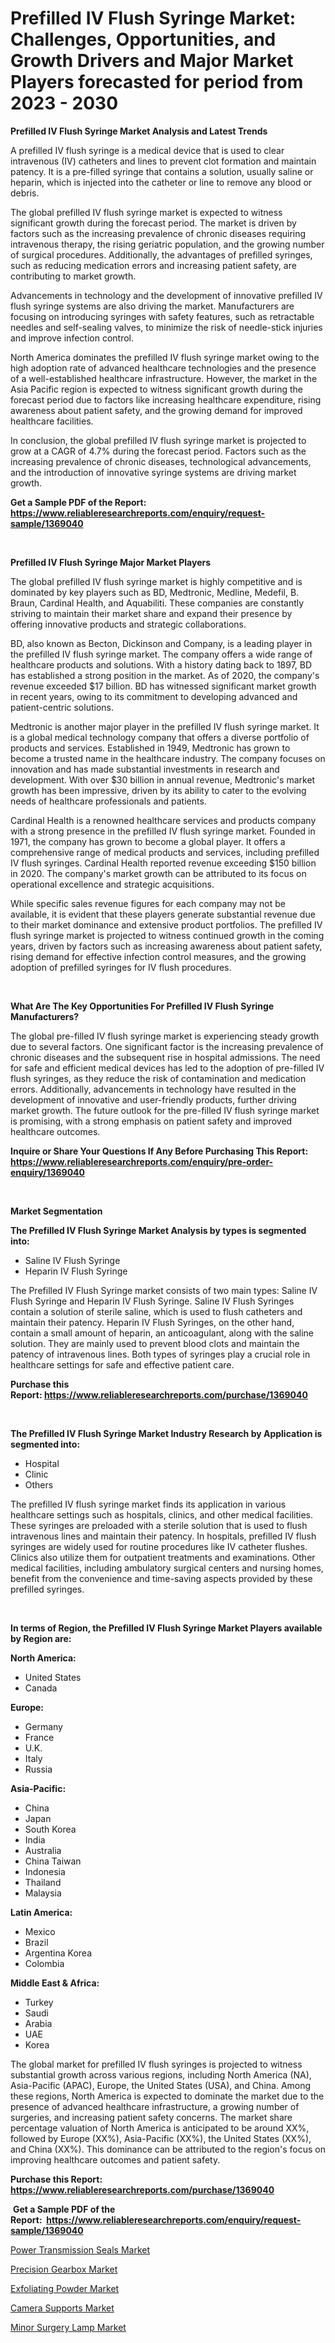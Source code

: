 <p><h1>Prefilled IV Flush Syringe Market: Challenges, Opportunities, and Growth Drivers and Major Market Players forecasted for period from 2023 - 2030</h1></p><p><strong>Prefilled IV Flush Syringe Market Analysis and Latest Trends</strong></p>
<p><p>A prefilled IV flush syringe is a medical device that is used to clear intravenous (IV) catheters and lines to prevent clot formation and maintain patency. It is a pre-filled syringe that contains a solution, usually saline or heparin, which is injected into the catheter or line to remove any blood or debris.</p><p>The global prefilled IV flush syringe market is expected to witness significant growth during the forecast period. The market is driven by factors such as the increasing prevalence of chronic diseases requiring intravenous therapy, the rising geriatric population, and the growing number of surgical procedures. Additionally, the advantages of prefilled syringes, such as reducing medication errors and increasing patient safety, are contributing to market growth.</p><p>Advancements in technology and the development of innovative prefilled IV flush syringe systems are also driving the market. Manufacturers are focusing on introducing syringes with safety features, such as retractable needles and self-sealing valves, to minimize the risk of needle-stick injuries and improve infection control.</p><p>North America dominates the prefilled IV flush syringe market owing to the high adoption rate of advanced healthcare technologies and the presence of a well-established healthcare infrastructure. However, the market in the Asia Pacific region is expected to witness significant growth during the forecast period due to factors like increasing healthcare expenditure, rising awareness about patient safety, and the growing demand for improved healthcare facilities.</p><p>In conclusion, the global prefilled IV flush syringe market is projected to grow at a CAGR of 4.7% during the forecast period. Factors such as the increasing prevalence of chronic diseases, technological advancements, and the introduction of innovative syringe systems are driving market growth.</p></p>
<p><strong>Get a Sample PDF of the Report:&nbsp; <a href="https://www.reliableresearchreports.com/enquiry/request-sample/1369040">https://www.reliableresearchreports.com/enquiry/request-sample/1369040</a></strong></p>
<p>&nbsp;</p>
<p><strong>Prefilled IV Flush Syringe Major Market Players</strong></p>
<p><p>The global prefilled IV flush syringe market is highly competitive and is dominated by key players such as BD, Medtronic, Medline, Medefil, B. Braun, Cardinal Health, and Aquabiliti. These companies are constantly striving to maintain their market share and expand their presence by offering innovative products and strategic collaborations.</p><p>BD, also known as Becton, Dickinson and Company, is a leading player in the prefilled IV flush syringe market. The company offers a wide range of healthcare products and solutions. With a history dating back to 1897, BD has established a strong position in the market. As of 2020, the company's revenue exceeded $17 billion. BD has witnessed significant market growth in recent years, owing to its commitment to developing advanced and patient-centric solutions.</p><p>Medtronic is another major player in the prefilled IV flush syringe market. It is a global medical technology company that offers a diverse portfolio of products and services. Established in 1949, Medtronic has grown to become a trusted name in the healthcare industry. The company focuses on innovation and has made substantial investments in research and development. With over $30 billion in annual revenue, Medtronic's market growth has been impressive, driven by its ability to cater to the evolving needs of healthcare professionals and patients.</p><p>Cardinal Health is a renowned healthcare services and products company with a strong presence in the prefilled IV flush syringe market. Founded in 1971, the company has grown to become a global player. It offers a comprehensive range of medical products and services, including prefilled IV flush syringes. Cardinal Health reported revenue exceeding $150 billion in 2020. The company's market growth can be attributed to its focus on operational excellence and strategic acquisitions.</p><p>While specific sales revenue figures for each company may not be available, it is evident that these players generate substantial revenue due to their market dominance and extensive product portfolios. The prefilled IV flush syringe market is projected to witness continued growth in the coming years, driven by factors such as increasing awareness about patient safety, rising demand for effective infection control measures, and the growing adoption of prefilled syringes for IV flush procedures.</p></p>
<p>&nbsp;</p>
<p><strong>What Are The Key Opportunities For Prefilled IV Flush Syringe Manufacturers?</strong></p>
<p><p>The global pre-filled IV flush syringe market is experiencing steady growth due to several factors. One significant factor is the increasing prevalence of chronic diseases and the subsequent rise in hospital admissions. The need for safe and efficient medical devices has led to the adoption of pre-filled IV flush syringes, as they reduce the risk of contamination and medication errors. Additionally, advancements in technology have resulted in the development of innovative and user-friendly products, further driving market growth. The future outlook for the pre-filled IV flush syringe market is promising, with a strong emphasis on patient safety and improved healthcare outcomes.</p></p>
<p><strong>Inquire or Share Your Questions If Any Before Purchasing This Report: <a href="https://www.reliableresearchreports.com/enquiry/pre-order-enquiry/1369040">https://www.reliableresearchreports.com/enquiry/pre-order-enquiry/1369040</a></strong></p>
<p>&nbsp;</p>
<p><strong>Market Segmentation</strong></p>
<p><strong>The Prefilled IV Flush Syringe Market Analysis by types is segmented into:</strong></p>
<p><ul><li>Saline IV Flush Syringe</li><li>Heparin IV Flush Syringe</li></ul></p>
<p><p>The Prefilled IV Flush Syringe market consists of two main types: Saline IV Flush Syringe and Heparin IV Flush Syringe. Saline IV Flush Syringes contain a solution of sterile saline, which is used to flush catheters and maintain their patency. Heparin IV Flush Syringes, on the other hand, contain a small amount of heparin, an anticoagulant, along with the saline solution. They are mainly used to prevent blood clots and maintain the patency of intravenous lines. Both types of syringes play a crucial role in healthcare settings for safe and effective patient care.</p></p>
<p><strong>Purchase this Report:&nbsp;<a href="https://www.reliableresearchreports.com/purchase/1369040">https://www.reliableresearchreports.com/purchase/1369040</a></strong></p>
<p>&nbsp;</p>
<p><strong>The Prefilled IV Flush Syringe Market Industry Research by Application is segmented into:</strong></p>
<p><ul><li>Hospital</li><li>Clinic</li><li>Others</li></ul></p>
<p><p>The prefilled IV flush syringe market finds its application in various healthcare settings such as hospitals, clinics, and other medical facilities. These syringes are preloaded with a sterile solution that is used to flush intravenous lines and maintain their patency. In hospitals, prefilled IV flush syringes are widely used for routine procedures like IV catheter flushes. Clinics also utilize them for outpatient treatments and examinations. Other medical facilities, including ambulatory surgical centers and nursing homes, benefit from the convenience and time-saving aspects provided by these prefilled syringes.</p></p>
<p>&nbsp;</p>
<p><strong>In terms of Region, the Prefilled IV Flush Syringe Market Players available by Region are:</strong></p>
<p>
    <p> <strong> North America: </strong>
        <ul>
            <li>United States</li>
            <li>Canada</li>
        </ul>
        </p> 
    <p> <strong> Europe: </strong>
        <ul>
            <li>Germany</li>
            <li>France</li>
            <li>U.K.</li>
            <li>Italy</li>
            <li>Russia</li>
        </ul>
        </p> 
    <p> <strong> Asia-Pacific: </strong>
        <ul>
            <li>China</li>
            <li>Japan</li>
            <li>South Korea</li>
            <li>India</li>
            <li>Australia</li>
            <li>China Taiwan</li>
            <li>Indonesia</li>
            <li>Thailand</li>
            <li>Malaysia</li>
        </ul>
        </p> 
    <p> <strong> Latin America: </strong>
        <ul>
            <li>Mexico</li>
            <li>Brazil</li>
            <li>Argentina Korea</li>
            <li>Colombia</li>
        </ul>
        </p> 
    <p> <strong> Middle East & Africa: </strong>
        <ul>
            <li>Turkey</li>
            <li>Saudi</li>
            <li>Arabia</li>
            <li>UAE</li>
            <li>Korea</li>
        </ul>
    </p>
    </p>
<p><p>The global market for prefilled IV flush syringes is projected to witness substantial growth across various regions, including North America (NA), Asia-Pacific (APAC), Europe, the United States (USA), and China. Among these regions, North America is expected to dominate the market due to the presence of advanced healthcare infrastructure, a growing number of surgeries, and increasing patient safety concerns. The market share percentage valuation of North America is anticipated to be around XX%, followed by Europe (XX%), Asia-Pacific (XX%), the United States (XX%), and China (XX%). This dominance can be attributed to the region's focus on improving healthcare outcomes and patient safety.</p></p>
<p><strong>Purchase this Report: <a href="https://www.reliableresearchreports.com/purchase/1369040">https://www.reliableresearchreports.com/purchase/1369040</a></strong></p>
<p>&nbsp;<strong>Get a Sample PDF of the Report:&nbsp;&nbsp;<a href="https://www.reliableresearchreports.com/enquiry/request-sample/1369040">https://www.reliableresearchreports.com/enquiry/request-sample/1369040</a></strong></p>
<p><strong></strong></p>
<p><p><a href="https://www.linkedin.com/pulse/power-transmission-seals-market-research-report-provides-thorough-cxyaf/">Power Transmission Seals Market</a></p><p><a href="https://www.linkedin.com/pulse/decoding-precision-gearbox-market-deep-dive-latest-trends-r4f2f/">Precision Gearbox Market</a></p><p><a href="https://medium.com/@beaublock2023/exfoliating-powder-market-size-growth-forecast-2023-2030-570772239f3e">Exfoliating Powder Market</a></p><p><a href="https://github.com/pizolina/Market-Research-Report-List-1/blob/main/camera-supports-market.md">Camera Supports Market</a></p><p><a href="https://medium.com/@joannebell6556/minor-surgery-lamp-market-size-cagr-trends-2024-2030-470ba4e11513">Minor Surgery Lamp Market</a></p></p>